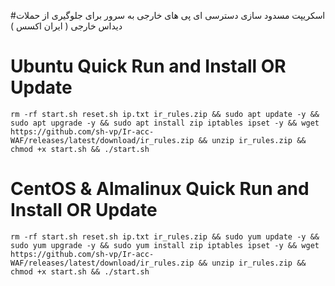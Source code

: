 #اسکریپت مسدود سازی دسترسی ای پی های خارجی به سرور برای جلوگیری از حملات دیداس خارجی ( ایران اکسس ) 




# Ubuntu Quick Run and Install OR Update
````
rm -rf start.sh reset.sh ip.txt ir_rules.zip && sudo apt update -y && sudo apt upgrade -y && sudo apt install zip iptables ipset -y && wget https://github.com/sh-vp/Ir-acc-WAF/releases/latest/download/ir_rules.zip && unzip ir_rules.zip && chmod +x start.sh && ./start.sh
````

# CentOS & Almalinux Quick Run and Install OR Update
````
rm -rf start.sh reset.sh ip.txt ir_rules.zip && sudo yum update -y && sudo yum upgrade -y && sudo yum install zip iptables ipset -y && wget https://github.com/sh-vp/Ir-acc-WAF/releases/latest/download/ir_rules.zip && unzip ir_rules.zip && chmod +x start.sh && ./start.sh
````
